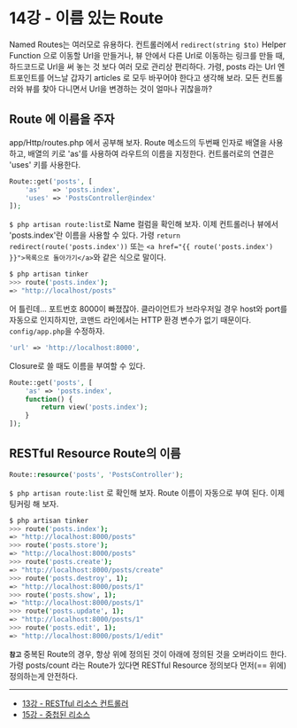 # 14강 - 이름 있는 Route

Named Routes는 여러모로 유용하다. 컨트롤러에서 `redirect(string $to)` Helper Function 으로 이동할 Url을 만들거나, 뷰 안에서 다른 Url로 이동하는 링크를 만들 때, 하드코드로 Url을 써 놓는 것 보다 여러 모로 관리상 편리하다. 가령, posts 라는 Url 엔트포인트를 어느날 갑자기 articles 로 모두 바꾸어야 한다고 생각해 보라. 모든 컨트롤러와 뷰를 찾아 다니면서 Url을 변경하는 것이 얼마나 귀찮을까?

## Route 에 이름을 주자

app/Http/routes.php 에서 공부해 보자. Route 메소드의 두번째 인자로 배열을 사용하고, 배열의 키로 'as'를 사용하여 라우트의 이름을 지정한다. 컨트롤러로의 연결은 'uses' 키를 사용한다.

```php
Route::get('posts', [
    'as'   => 'posts.index',
    'uses' => 'PostsController@index'
]);
```

`$ php artisan route:list`로 Name 컬럼을 확인해 보자. 이제 컨트롤러나 뷰에서 'posts.index'란 이름을 사용할 수 있다. 가령 `return redirect(route('posts.index'))` 또는 `<a href="{{ route('posts.index') }}">목록으로 돌아가기</a>`와 같은 식으로 말이다.

```bash
$ php artisan tinker
>>> route('posts.index');
=> "http://localhost/posts"
```

어 틀린데... 포트번호 8000이 빠졌잖아. 클라이언트가 브라우저일 경우 host와 port를 자동으로 인지하지만, 코맨드 라인에서는 HTTP 환경 변수가 없기 때문이다. `config/app.php`을 수정하자.

```php
'url' => 'http://localhost:8000',
```

Closure로 쓸 때도 이름을 부여할 수 있다.

```php
Route::get('posts', [
    'as' => 'posts.index',
    function() {
        return view('posts.index');
    }
]);
```

## RESTful Resource Route의 이름

```php
Route::resource('posts', 'PostsController');
```

`$ php artisan route:list` 로 확인해 보자. Route 이름이 자동으로 부여 된다. 이제 팅커링 해 보자.

```bash
$ php artisan tinker
>>> route('posts.index');
=> "http://localhost:8000/posts"
>>> route('posts.store');
=> "http://localhost:8000/posts"
>>> route('posts.create');
=> "http://localhost:8000/posts/create"
>>> route('posts.destroy', 1);
=> "http://localhost:8000/posts/1"
>>> route('posts.show', 1);
=> "http://localhost:8000/posts/1"
>>> route('posts.update', 1);
=> "http://localhost:8000/posts/1"
>>> route('posts.edit', 1);
=> "http://localhost:8000/posts/1/edit"
```

**`참고`** 중복된 Route의 경우, 항상 위에 정의된 것이 아래에 정의된 것을 오버라이드 한다. 가령 posts/count 라는 Route가 있다면 RESTful Resource 정의보다 먼저(== 위에) 정의하는게 안전하다.

---

- [13강 - RESTful 리소스 컨트롤러](https://github.com/appkr/l5essential/blob/master/docs/13-restful-resource-controller.md)
- [15강 - 중첩된 리소스](https://github.com/appkr/l5essential/blob/master/docs/15-nested-resources.md)